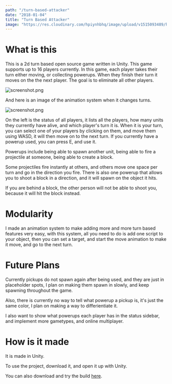```yaml
---
path: "/turn-based-attacker"
date: "2018-01-04"
title: "Turn Based Attacker"
image: "https://res.cloudinary.com/hpiynhbhq/image/upload/v1515093489/hh5rnvgzbdupqmdhjeks.png"
---
```


# What is this

This is a 2d turn based open source game written in Unity. This game supports up to 16 players currently. In this game, each player takes their turn either moving, or collecting powerups. When they finish their turn it moves on the the next player. The goal is to eliminate all other players.

![screenshot.png](https://res.cloudinary.com/hpiynhbhq/image/upload/v1515093489/hh5rnvgzbdupqmdhjeks.png)

And here is an image of the animation system when it changes turns.

![screenshot.png](https://media.discordapp.net/attachments/297559869333176330/393896314330546177/turn_based_turn_changing.gif)

On the left is the status of all players, it lists all the players, how many units they currently have alive, and which player's turn it is. When it is your turn, you can select one of your players by clicking on them, and move them using WASD, it will then move on to the next turn. If you currently have a powerup used, you can press E, and use it.

Powerups include being able to spawn another unit, being able to fire a projectile at someone, being able to create a block.

Some projectiles fire instantly at others, and others move one space per turn and go in the direction you fire. There is also one powerup that allows you to shoot a block in a direction, and it will spawn on the object it hits.

If you are behind a block, the other person will not be able to shoot you, because it will hit the block instead.

# Modularity

I made an animation system to make adding more and more turn based features very easy, with this system, all you need to do is add one script to your object, then you can set a target, and start the move animation to make it move, and go to the next turn.

# Future Plans

Currently pickups do not spawn again after being used, and they are just in placeholder spots, I plan on making them spawn in slowly, and keep spawning throughout the game.

Also, there is currently no way to tell what powerup a pickup is, it's just the same color, I plan on making a way to differientiate it.

I also want to show what powerups each player has in the status sidebar, and implement more gametypes, and online multiplayer.

# How is it made

It is made in Unity.

To use the project, download it, and open it up with Unity.

You can also download and try the build [here](https://github.com/ajayyy/FinalProject/releases/).



